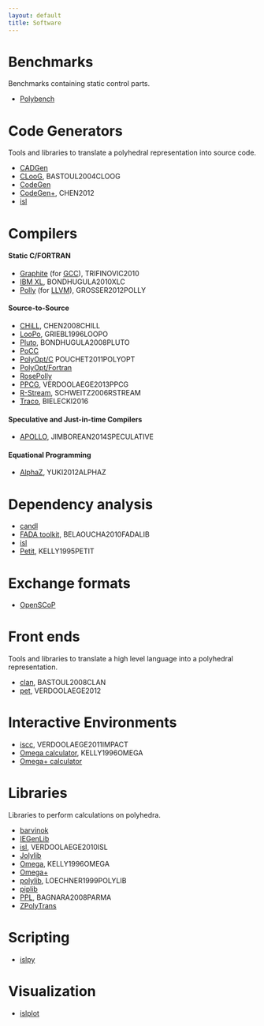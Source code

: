 ```yaml
---
layout: default
title: Software
---
```


Benchmarks
==========

Benchmarks containing static control parts.

 * [Polybench](http://www.cse.ohio-state.edu/~pouchet/software/polybench/)

Code Generators
==============

Tools and libraries to translate a polyhedral representation into source code.

 * [CADGen](https://www.infosun.fim.uni-passau.de/trac/LooPo/wiki/CADGen)
 * [CLooG](http://www.cloog.org), <a class="citation">BASTOUL2004CLOOG</a>
 * [CodeGen](http://www.cs.umd.edu/projects/omega/release-1.0.html)
 * [CodeGen+](http://ctop.cs.utah.edu/ctop/?page_id=21), <a class="citation">CHEN2012</a>
 * [isl](http://isl.gforge.inria.fr/)

Compilers
=========

#### Static C/FORTRAN

 * [Graphite](http://gcc.gnu.org/wiki/Graphite) (for [GCC](http://www.gcc.org)), <a class="citation">TRIFINOVIC2010</a>
 * [IBM XL](http://www.ibm.com/software/awdtools/xlcpp/), <a class="citation">BONDHUGULA2010XLC</a>
 * [Polly](http://polly.llvm.org) (for [LLVM](http://www.llvm.org)), <a class="citation">GROSSER2012POLLY</a>


#### Source-to-Source

 * [CHiLL](http://ctop.cs.utah.edu/ctop/?page_id=21), <a class="citation">CHEN2008CHILL</a>
 * [LooPo](https://www.infosun.fim.uni-passau.de/trac/LooPo), <a class="citation">GRIEBL1996LOOPO</a>
 * [Pluto](http://pluto-compiler.sourceforge.net/), <a class="citation">BONDHUGULA2008PLUTO</a>
 * [PoCC](http://www.cse.ohio-state.edu/~pouchet/software/pocc/pocc.html)
 * [PolyOpt/C](http://hpcrl.cse.ohio-state.edu/wiki/index.php/PolyOpt/C) <a class="citation">POUCHET2011POLYOPT</a>
 * [PolyOpt/Fortran](http://hpcrl.cse.ohio-state.edu/wiki/index.php/PolyOpt/Fortran)
 * [RosePolly](https://github.com/rose-compiler/rose/tree/master/projects/RosePolly)
 * [PPCG](http://ppcg.gforge.inria.fr/), <a class="citation">VERDOOLAEGE2013PPCG</a>
 * [R-Stream](https://www.reservoir.com/products), <a class="citation">SCHWEITZ2006RSTREAM</a>
 * [Traco](http://traco.sourceforge.net), <a class="citation">BIELECKI2016</a>


#### Speculative and Just-in-time Compilers

 * [APOLLO](http://apollo.gforge.inria.fr/), <a class="citation">JIMBOREAN2014SPECULATIVE</a>

#### Equational Programming

 * [AlphaZ](http://www.cs.colostate.edu/AlphaZ/), <a class="citation">YUKI2012ALPHAZ</a>

Dependency analysis
===================

 * [candl](http://www.lri.fr/~bastoul/development/candl/)
 * [FADA toolkit](https://bitbucket.org/mbelaoucha/fadalib), <a class="citation">BELAOUCHA2010FADALIB</a>
 * [isl](http://isl.gforge.inria.fr/)
 * [Petit](http://www.cs.umd.edu/projects/omega/release-1.0.html), <a class="citation">KELLY1995PETIT</a>

Exchange formats
===================

 * [OpenSCoP](http://www.lri.fr/~bastoul/development/openscop/index.html)

Front ends
==========

Tools and libraries to translate a high level language into a polyhedral representation.

 * [clan](http://www.lri.fr/~bastoul/development/clan/index.html), <a class="citation">BASTOUL2008CLAN</a>
 * [pet](http://pet.gforge.inria.fr/), <a class="citation">VERDOOLAEGE2012</a>

Interactive Environments
========================

 * [iscc](http://barvinok.gforge.inria.fr/), <a class="citation">VERDOOLAEGE2011IMPACT</a>
 * [Omega calculator](http://www.cs.umd.edu/projects/omega/release-1.0.html), <a class="citation">KELLY1996OMEGA</a>
 * [Omega+ calculator](http://ctop.cs.utah.edu/ctop/?page_id=21)

Libraries
=========

Libraries to perform calculations on polyhedra.

 * [barvinok](http://barvinok.gforge.inria.fr/)
 * [IEGenLib](http://www.cs.colostate.edu/hpc/PIES/iegenlib.php)
 * [isl](http://isl.gforge.inria.fr/), <a class="citation">VERDOOLAEGE2010ISL</a>
 * [Jolylib](http://www.reservoir.com/)
 * [Omega](http://www.cs.umd.edu/projects/omega/release-1.0.html), <a class="citation">KELLY1996OMEGA</a>
 * [Omega+](http://ctop.cs.utah.edu/ctop/?page_id=21)
 * [polylib](http://icps.u-strasbg.fr/polylib/), <a class="citation">LOECHNER1999POLYLIB</a>
 * [piplib](http://www.piplib.org)
 * [PPL](http://bugseng.com/products/ppl/), <a class="citation">BAGNARA2008PARMA</a>
 * [ZPolyTrans](http://zpolytrans.gforge.inria.fr/)

Scripting
=========
 * [islpy](documen.tician.de/islpy)

Visualization
=============
 * [islplot](https://github.com/tobig/islplot)
